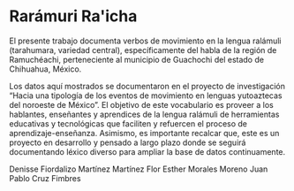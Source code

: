 # Rarámuri Ra'icha
El presente trabajo documenta verbos de movimiento en la lengua ralámuli (tarahumara, variedad central), específicamente del habla de la región de Ramuchéachi, perteneciente al municipio de Guachochi del estado de Chihuahua, México.
 
Los datos aquí mostrados se documentaron en el proyecto de investigación “Hacia una tipología de los eventos de movimiento en lenguas yutoaztecas del noroeste de México”. El objetivo de este vocabulario es proveer a los hablantes, enseñantes y aprendices de la lengua ralámuli de herramientas educativas y tecnológicas que faciliten y refuercen el proceso de aprendizaje-enseñanza. Asimismo, es importante recalcar que, este es un proyecto en desarrollo y pensado a largo plazo donde se seguirá documentando léxico diverso para ampliar la base de datos continuamente.
 
Denisse Fiordalizo Martínez Martínez
Flor Esther Morales Moreno
Juan Pablo Cruz Fimbres
